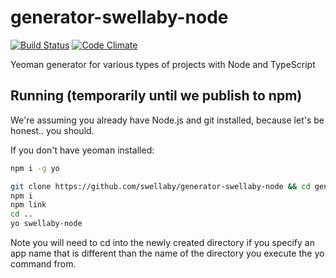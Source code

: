 # generator-swellaby-node
[![Build Status](https://travis-ci.org/swellaby/generator-swellaby-node.svg?branch=master)](https://travis-ci.org/swellaby/generator-swellaby-node)
[![Code Climate](https://codeclimate.com/github/swellaby/generator-swellaby-node/badges/gpa.svg)](https://codeclimate.com/github/swellaby/generator-swellaby-node)

Yeoman generator for various types of projects with Node and TypeScript

## Running (temporarily until we publish to npm)
We're assuming you already have Node.js and git installed, because let's be honest.. you should.

If you don't have yeoman installed:
```sh
npm i -g yo
```

```sh
git clone https://github.com/swellaby/generator-swellaby-node && cd generator-swellaby-node
npm i
npm link
cd ..
yo swellaby-node
```

Note you will need to cd into the newly created directory if you specify an app name that is different than the name of the directory you execute the yo command from.
